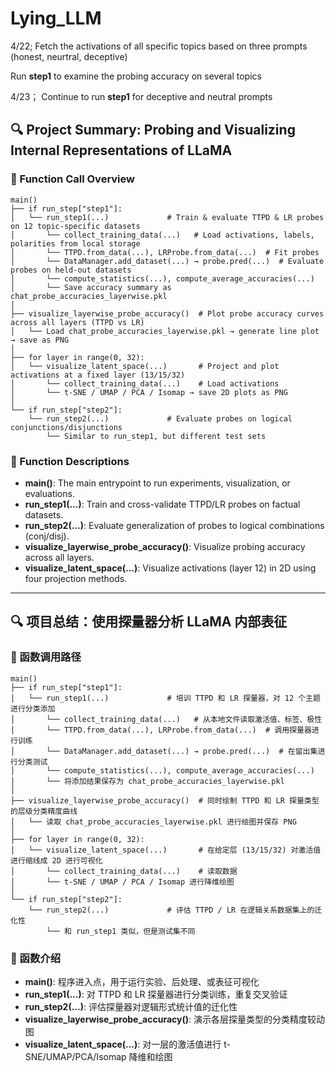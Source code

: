 # Lying_LLM

4/22;
Fetch the activations of all specific topics based on three prompts (honest, neurtral, deceptive)

Run **step1** to examine the probing accuracy on several topics

4/23；
Continue to run **step1** for deceptive and neutral prompts


## 🔍 Project Summary: Probing and Visualizing Internal Representations of LLaMA

### 🔗 Function Call Overview

```text
main()
├── if run_step["step1"]:
│   └── run_step1(...)             # Train & evaluate TTPD & LR probes on 12 topic-specific datasets
│       └── collect_training_data(...)   # Load activations, labels, polarities from local storage
│       └── TTPD.from_data(...), LRProbe.from_data(...)  # Fit probes
│       └── DataManager.add_dataset(...) → probe.pred(...)  # Evaluate probes on held-out datasets
│       └── compute_statistics(...), compute_average_accuracies(...)
│       └── Save accuracy summary as chat_probe_accuracies_layerwise.pkl
│
├── visualize_layerwise_probe_accuracy()  # Plot probe accuracy curves across all layers (TTPD vs LR)
│   └── Load chat_probe_accuracies_layerwise.pkl → generate line plot → save as PNG
│
├── for layer in range(0, 32):
│   └── visualize_latent_space(...)       # Project and plot activations at a fixed layer (13/15/32)
│       └── collect_training_data(...)    # Load activations
│       └── t-SNE / UMAP / PCA / Isomap → save 2D plots as PNG
│
└── if run_step["step2"]:
    └── run_step2(...)             # Evaluate probes on logical conjunctions/disjunctions
        └── Similar to run_step1, but different test sets
```


### 📌 Function Descriptions

- **main()**: The main entrypoint to run experiments, visualization, or evaluations.
- **run_step1(...)**: Train and cross-validate TTPD/LR probes on factual datasets.
- **run_step2(...)**: Evaluate generalization of probes to logical combinations (conj/disj).
- **visualize_layerwise_probe_accuracy()**: Visualize probing accuracy across all layers.
- **visualize_latent_space(...)**: Visualize activations (layer 12) in 2D using four projection methods.

---

## 🔍 项目总结：使用探量器分析 LLaMA 内部表征

### 🔗 函数调用路径

```text
main()
├── if run_step["step1"]:
│   └── run_step1(...)             # 培训 TTPD 和 LR 探量器，对 12 个主题进行分类添加
│       └── collect_training_data(...)   # 从本地文件读取激活值、标签、极性
│       └── TTPD.from_data(...), LRProbe.from_data(...)  # 调用探量器进行训练
│       └── DataManager.add_dataset(...) → probe.pred(...)  # 在留出集进行分类测试
│       └── compute_statistics(...), compute_average_accuracies(...)
│       └── 将添加结果保存为 chat_probe_accuracies_layerwise.pkl
│
├── visualize_layerwise_probe_accuracy()  # 同时绘制 TTPD 和 LR 探量类型的层级分类精度曲线
│   └── 读取 chat_probe_accuracies_layerwise.pkl 进行绘图并保存 PNG
│
├── for layer in range(0, 32):
│   └── visualize_latent_space(...)       # 在给定层 (13/15/32) 对激活值进行缩线成 2D 进行可视化
│       └── collect_training_data(...)    # 读取数据
│       └── t-SNE / UMAP / PCA / Isomap 进行降维绘图
│
└── if run_step["step2"]:
    └── run_step2(...)             # 评估 TTPD / LR 在逻辑关系数据集上的迁化性
        └── 和 run_step1 类似，但是测试集不同
```


### 📌 函数介绍

- **main()**: 程序进入点，用于运行实验、后处理、或表征可视化
- **run_step1(...)**: 对 TTPD 和 LR 探量器进行分类训练，重复交叉验证
- **run_step2(...)**: 评估探量器对逻辑形式统计值的迁化性
- **visualize_layerwise_probe_accuracy()**: 演示各层探量类型的分类精度较动图
- **visualize_latent_space(...)**: 对一层的激活值进行 t-SNE/UMAP/PCA/Isomap 降维和绘图


